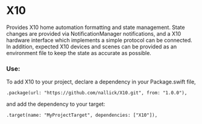 # X10

Provides X10 home automation formatting and state management. State changes are provided via NotificationManager notifications, and a X10 hardware interface which implements a simple protocol can be connected. In addition, expected X10 devices and scenes can be provided as an environment file to keep the state as accurate as possible.

### Use:

To add X10 to your project, declare a dependency in your Package.swift file,
````
.package(url: "https://github.com/nallick/X10.git", from: "1.0.0"),
````
and add the dependency to your target:
````
.target(name: "MyProjectTarget", dependencies: ["X10"]),
````
